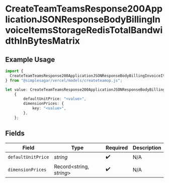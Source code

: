 # CreateTeamTeamsResponse200ApplicationJSONResponseBodyBillingInvoiceItemsStorageRedisTotalBandwidthInBytesMatrix

## Example Usage

```typescript
import {
  CreateTeamTeamsResponse200ApplicationJSONResponseBodyBillingInvoiceItemsStorageRedisTotalBandwidthInBytesMatrix,
} from "@simplesagar/vercel/models/createteamop.js";

let value: CreateTeamTeamsResponse200ApplicationJSONResponseBodyBillingInvoiceItemsStorageRedisTotalBandwidthInBytesMatrix =
    {
        defaultUnitPrice: "<value>",
        dimensionPrices: {
            key: "<value>",
        },
    };
```

## Fields

| Field                    | Type                     | Required                 | Description              |
| ------------------------ | ------------------------ | ------------------------ | ------------------------ |
| `defaultUnitPrice`       | *string*                 | :heavy_check_mark:       | N/A                      |
| `dimensionPrices`        | Record<string, *string*> | :heavy_check_mark:       | N/A                      |